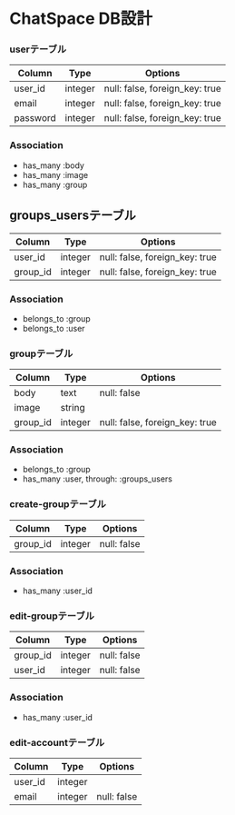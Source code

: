 # ChatSpace DB設計

### userテーブル
|Column|Type|Options|
|------|----|-------|
|user_id|integer|null: false, foreign_key: true|
|email|integer|null: false, foreign_key: true|
|password|integer|null: false, foreign_key: true|
### Association
- has_many :body
- has_many :image
- has_many :group

## groups_usersテーブル
|Column|Type|Options|
|------|----|-------|
|user_id|integer|null: false, foreign_key: true|
|group_id|integer|null: false, foreign_key: true|
### Association
- belongs_to :group
- belongs_to :user

### groupテーブル
|Column|Type|Options|
|------|----|-------|
|body|text|null: false|
|image|string||
|group_id|integer|null: false, foreign_key: true|
### Association
- belongs_to :group
- has_many :user, through: :groups_users

### create-groupテーブル
|Column|Type|Options|
|------|----|-------|
|group_id|integer|null: false|

### Association
- has_many :user_id

### edit-groupテーブル
|Column|Type|Options|
|------|----|-------|
|group_id|integer|null: false|
|user_id|integer|null: false|
### Association
- has_many :user_id

### edit-accountテーブル
|Column|Type|Options|
|------|----|-------|
|user_id|integer||
|email|integer|null: false|